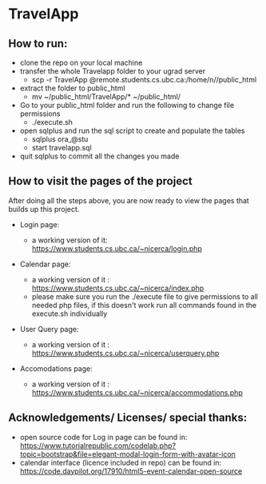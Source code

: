 # TravelApp

## How to run:
* clone the repo on your local machine
* transfer the whole Travelapp folder to your ugrad server
  * scp -r TravelApp <CWLid>@remote.students.cs.ubc.ca:/home/n/<CWLid>/public_html
* extract the folder to public_html 
  * mv ~/public_html/TravelApp/* ~/public_html/
* Go to your public_html folder and run the following to change file permissions
  * ./execute.sh
* open sqlplus and run the sql script to create and populate the tables
  * sqlplus ora_<CWLid>@stu
  * start travelapp.sql 
* quit sqlplus to commit all the changes you made 

## How to visit the pages of the project
After doing all the steps above, you are now ready to view the pages that builds up this project.

* Login page:
  *  a working version of it: https://www.students.cs.ubc.ca/~nicerca/login.php

* Calendar page:
  *  a working version of it : https://www.students.cs.ubc.ca/~nicerca/index.php
  *  please make sure you run the ./execute file to give permissions to all needed php files, if this doesn't work run all commands found in the execute.sh         individually

* User Query page:
  * a working version of it : https://www.students.cs.ubc.ca/~nicerca/userquery.php

* Accomodations page: 
  * a working version of it : https://www.students.cs.ubc.ca/~nicerca/accommodations.php

## Acknowledgements/ Licenses/ special thanks:
* open source code for Log in page can be found in: https://www.tutorialrepublic.com/codelab.php?topic=bootstrap&file=elegant-modal-login-form-with-avatar-icon
* calendar interface (licence included in repo) can be found in: https://code.daypilot.org/17910/html5-event-calendar-open-source
